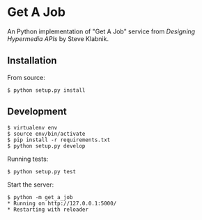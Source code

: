 Get A Job
=========

An Python implementation of "Get A Job" service from _Designing
Hypermedia APIs_ by Steve Klabnik.

Installation
------------

From source:

    $ python setup.py install

Development
-----------

    $ virtualenv env
    $ source env/bin/activate
    $ pip install -r requirements.txt
    $ python setup.py develop

Running tests:

    $ python setup.py test

Start the server:

    $ python -m get_a_job
    * Running on http://127.0.0.1:5000/
    * Restarting with reloader
